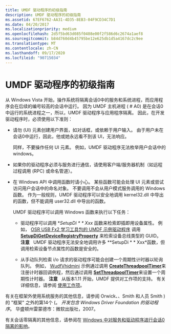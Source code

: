 ```yaml
---
title: UMDF 驱动程序的初级指南
description: UMDF 驱动程序的初级指南
ms.assetid: 67EF6762-AA31-4D35-8EB3-04F9CD34C7D1
ms.date: 04/20/2017
ms.localizationpriority: medium
ms.openlocfilehash: 2d5f5bd63d085f0408e00f2f586d6c2674a1aef8
ms.sourcegitcommit: b84d760d4b45795be12e625db1d5a4167dc2c9ee
ms.translationtype: MT
ms.contentlocale: zh-CN
ms.lasthandoff: 09/17/2020
ms.locfileid: "90715034"
---
```

# <a name="session-zero-guidelines-for-umdf-drivers"></a>UMDF 驱动程序的初级指南


从 Windows Vista 开始，操作系统将隔离会话0中的服务和系统进程，而应用程序会在后续的编号较高的会话中运行。 因为 UMDF 主机进程 ( # A0) 是在会话0中运行的系统进程之一，所以，UMDF 驱动程序与应用程序隔离。 因此，在开发驱动程序时，必须使用以下准则：

-   请勿 (UI) 元素创建用户界面，如对话框，或依赖于用户输入。 由于用户未在会话0中运行，因此，他或她永远看不到该 UI，无法响应。

    同样，不要操作任何 UI 元素。 例如，UMDF 驱动程序无法枚举用户会话中的 windows。

-   如果你的驱动程序必须与服务进行通信，请使用客户端/服务器机制（如远程过程调用 (RPC) 或命名管道）。
-   在 Windows API 中调用函数时请小心。 某些函数可能会处理 UI 元素或尝试访问用户会话中的命名对象。 不要调用不会从用户模式服务调用的 Windows 函数。 作为一般规则，UMDF 驱动程序可以安全地调用 kernel32.dll 中导出的函数，但不能调用 user32.dll 中导出的函数。

    UMDF 驱动程序可以调用 Windows 函数来执行以下任务：

    -   驱动程序可以调用 **SetupDi * * Xxx* 函数来检索即插即用设备属性。 例如， [OSR USB Fx2 学习工具包的 UMDF 示例驱动程序](https://go.microsoft.com/fwlink/p/?linkid=256202) 调用 [**SetupDiGetDeviceRegistryProperty**](/windows/win32/api/setupapi/nf-setupapi-setupdigetdeviceregistrypropertya) 来检索设备总线类型的 GUID。
        **注意**   UMDF 驱动程序无法安全地调用许多 **SetupDi * * Xxx*函数，但调用检索设备节点属性的函数是安全的。

         

    -   从手动队列检索 i/o 请求的驱动程序可能会创建一个周期性计时器以轮询队列。 例如， [WudfVhidmini](https://go.microsoft.com/fwlink/p/?linkid=256226) 示例通过调用 [**CreateThreadpoolTimer**](/windows/win32/api/threadpoolapiset/nf-threadpoolapiset-createthreadpooltimer)来注册计时器回调例程，然后通过调用 [**SetThreadpoolTimer**](/windows/win32/api/threadpoolapiset/nf-threadpoolapiset-setthreadpooltimer)来设置一个周期性计时器。
        **注意**   从版本1.11 开始，UMDF 提供对工作项的支持。 有关详细信息，请参阅 [使用工作项](using-workitems.md)。

         

有关在框架外使用系统服务的其他信息，请参阅 Orwick、、Smith 和人员 Smith ) 的 "框架" 之外的第14个 (。 *开发包含 Windows Driver Foundation 的驱动程序*。 华盛顿州雷蒙德市：微软出版社，2007。

有关会话零隔离的其他信息，请参阅在 [Windows 中对服务和驱动程序进行会话0隔离的影响](https://go.microsoft.com/fwlink/p/?linkid=240132)。

 

